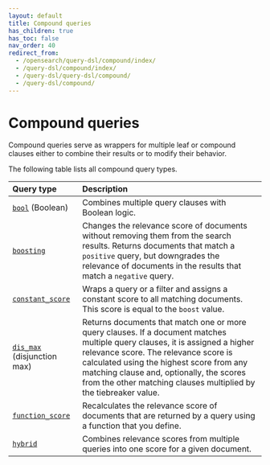 ```yaml
---
layout: default
title: Compound queries
has_children: true
has_toc: false
nav_order: 40
redirect_from: 
  - /opensearch/query-dsl/compound/index/
  - /query-dsl/compound/index/
  - /query-dsl/query-dsl/compound/
  - /query-dsl/compound/
---
```


# Compound queries

Compound queries serve as wrappers for multiple leaf or compound clauses either to combine their results or to modify their behavior. 

The following table lists all compound query types.

Query type | Description
:--- | :---
[`bool`]({{site.url}}{{site.baseurl}}/query-dsl/compound/bool/) (Boolean)| Combines multiple query clauses with Boolean logic. 
[`boosting`]({{site.url}}{{site.baseurl}}/query-dsl/compound/boosting/) | Changes the relevance score of documents without removing them from the search results. Returns documents that match a `positive` query, but downgrades the relevance of documents in the results that match a `negative` query.
[`constant_score`]({{site.url}}{{site.baseurl}}/query-dsl/compound/constant-score/) | Wraps a query or a filter and assigns a constant score to all matching documents. This score is equal to the `boost` value.
[`dis_max`]({{site.url}}{{site.baseurl}}/query-dsl/compound/disjunction-max/) (disjunction max) | Returns documents that match one or more query clauses. If a document matches multiple query clauses, it is assigned a higher relevance score. The relevance score is calculated using the highest score from any matching clause and, optionally, the scores from the other matching clauses multiplied by the tiebreaker value.
[`function_score`]({{site.url}}{{site.baseurl}}/query-dsl/compound/function-score/) | Recalculates the relevance score of documents that are returned by a query using a function that you define.
[`hybrid`]({{site.url}}{{site.baseurl}}/query-dsl/compound/hybrid/) | Combines relevance scores from multiple queries into one score for a given document.
